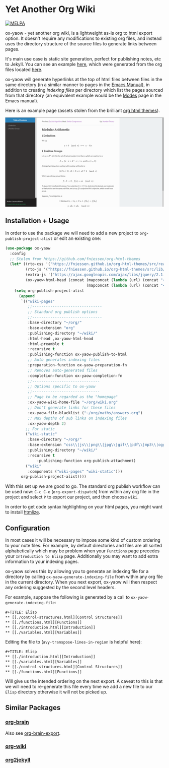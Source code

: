 # Yet Another Org Wiki
[![MELPA](https://melpa.org/packages/ox-yaow-badge.svg)](https://melpa.org/#/ox-yaow)

ox-yaow - yet another org wiki, is a lightweight as-is org to html export option. It doesn't require any modifications to existing org files, and instead uses the directory structure of the source files to generate links between pages.

It's main use case is static site generation, perfect for publishing notes, etc to Jekyll. You can see an example [here](https://laurencewarne.github.io/wiki/wiki.html), which were generated from the org files located [here](https://github.com/LaurenceWarne/org-files).

ox-yaow will generate hyperlinks at the top of html files between files in the same directory (in a similar manner to pages in the [Emacs Manual](https://www.gnu.org/software/emacs/manual/html_node/emacs/index.html)), in addition to creating *indexing files* per directory which list the pages sourced from that directory (an equivalent example would be the [Modes](https://www.gnu.org/software/emacs/manual/html_node/emacs/Modes.html#Modes) page in the Emacs manual).

Here is an example page (assets stolen from the brilliant [org html themes](https://github.com/fniessen/org-html-themes)).

![ox-yaow example](assets/ox-yaow-example.png)

## Installation + Usage

In order to use the package we will need to add a new project to ```org-publish-project-alist``` or edit an existing one:

```lisp
(use-package ox-yaow
  :config
  ;; Stolen from https://github.com/fniessen/org-html-themes
  (let* ((rto-css '("https://fniessen.github.io/org-html-themes/src/readtheorg_theme/css/htmlize.css" "https://fniessen.github.io/org-html-themes/src/readtheorg_theme/css/readtheorg.css"))
         (rto-js '("https://fniessen.github.io/org-html-themes/src/lib/js/jquery.stickytableheaders.min.js" "https://fniessen.github.io/org-html-themes/src/readtheorg_theme/js/readtheorg.js"))
         (extra-js '("https://ajax.googleapis.com/ajax/libs/jquery/2.1.3/jquery.min.js" "https://maxcdn.bootstrapcdn.com/bootstrap/3.3.4/js/bootstrap.min.js"))
         (ox-yaow-html-head (concat (mapconcat (lambda (url) (concat "<link rel=\"stylesheet\" type=\"text/css\" href=\"" url "\"/>\n")) rto-css "")
                                    (mapconcat (lambda (url) (concat "<script src=\"" url "\"></script>\n")) (append rto-js extra-js) ""))))
    (setq org-publish-project-alist
	  (append
	   `(("wiki-pages"
	      ;;-------------------------------
	      ;; Standard org publish options
	      ;;-------------------------------
	      :base-directory "~/org/"
	      :base-extension "org"
	      :publishing-directory "~/wiki/"
	      :html-head ,ox-yaow-html-head
	      :html-preamble t
	      :recursive t
	      :publishing-function ox-yaow-publish-to-html
	      ;; Auto generates indexing files
	      :preparation-function ox-yaow-preparation-fn
	      ;; Removes auto-generated files
	      :completion-function ox-yaow-completion-fn
	      ;;------------------------------
	      ;; Options specific to ox-yaow
	      ;;------------------------------
	      ;; Page to be regarded as the "homepage"
	      :ox-yaow-wiki-home-file "~/org/wiki.org"
	      ;; Don't generate links for these files
	      :ox-yaow-file-blacklist ("~/org/maths/answers.org")
	      ;; Max depths of sub links on indexing files
	      :ox-yaow-depth 2)
	     ;; For static
	     ("wiki-static"
	      :base-directory "~/org/"
	      :base-extension "css\\|js\\|png\\|jpg\\|gif\\|pdf\\|mp3\\|ogg\\|swf"
	      :publishing-directory "~/wiki/"
	      :recursive t
              :publishing-function org-publish-attachment)
	     ("wiki"
	      :components ("wiki-pages" "wiki-static")))
	   org-publish-project-alist))))
```

With this set up we are good to go. The standard org publish workflow can be used now: ```C-c C-e``` (```org-export-dispatch```) from within any org file in the project and select ```P``` to export our project, and then choose `wiki`.

In order to get code syntax highlighting on your html pages, you might want to install [htmlize](https://github.com/hniksic/emacs-htmlize).

## Configuration

In most cases it will be necessary to impose some kind of custom ordering to your note files. For example, by default directories and files are all sorted alphabetically which may be problem when your ```Functions``` page precedes your ```Introduction to Elisp``` page. Additionally you may want to add extra information to your indexing pages.

ox-yaow solves this by allowing you to generate an indexing file for a directory by calling ```ox-yaow-generate-indexing-file``` from within any org file in the current directory. When you next export, ox-yaow will then respect any ordering suggested by the second level headers.

For example, suppose the following is generated by a call to ```ox-yaow-generate-indexing-file```:

```
#+TITLE: Elisp
** [[./control-structures.html][Control Structures]]
** [[./functions.html][Functions]]
** [[./introduction.html][Introduction]]
** [[./variables.html][Variables]]
```

Editing the file to (`avy-transpose-lines-in-region` is helpful here):

```
#+TITLE: Elisp
** [[./introduction.html][Introduction]]
** [[./variables.html][Variables]]
** [[./control-structures.html][Control Structures]]
** [[./functions.html][Functions]]
```

Will give us the intended ordering on the next export.  A caveat to this is that we will need to re-generate this file every time we add a new file to our `Elisp` directory otherwise it will not be picked up.

## Similar Packages

### [org-brain](https://github.com/Kungsgeten/org-brain)

Also see [org-brain-export](https://github.com/Kungsgeten/org-brain-export).

### [org-wiki](https://github.com/caiorss/org-wiki)

### [org2jekyll](https://github.com/ardumont/org2jekyll)
